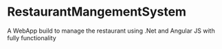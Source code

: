 # RestaurantMangementSystem
A WebApp build to manage the restaurant using .Net and Angular JS with fully functionality 
